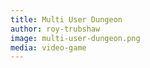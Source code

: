 ```yaml
---
title: Multi User Dungeon
author: roy-trubshaw
image: multi-user-dungeon.png
media: video-game
---
```

